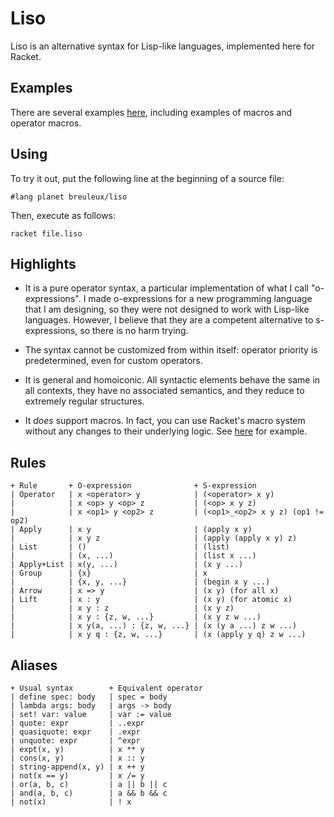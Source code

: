 
Liso
====

Liso is an alternative syntax for Lisp-like languages, implemented
here for Racket.


Examples
--------

There are several examples
[here](https://github.com/breuleux/liso/tree/master/liso/examples),
including examples of macros and operator macros.


Using
-----

To try it out, put the following line at the beginning of a source
file:

    #lang planet breuleux/liso

Then, execute as follows:

    racket file.liso


Highlights
----------

* It is a pure operator syntax, a particular implementation of what I
  call "o-expressions". I made o-expressions for a new programming
  language that I am designing, so they were not designed to work with
  Lisp-like languages. However, I believe that they are a competent
  alternative to s-expressions, so there is no harm trying.

* The syntax cannot be customized from within itself: operator
  priority is predetermined, even for custom operators.

* It is general and homoiconic. All syntactic elements behave the same
  in all contexts, they have no associated semantics, and they reduce
  to extremely regular structures.

* It *does* support macros. In fact, you can use Racket's macro system
  without any changes to their underlying logic. See
  [here](https://github.com/breuleux/liso/blob/master/liso/examples/macros.liso)
  for example.


Rules
-----

    + Rule       + O-expression              + S-expression
    | Operator   | x <operator> y            | (<operator> x y)
    |            | x <op> y <op> z           | (<op> x y z)
    |            | x <op1> y <op2> z         | (<op1>_<op2> x y z) (op1 != op2)
    | Apply      | x y                       | (apply x y)
    |            | x y z                     | (apply (apply x y) z)
    | List       | ()                        | (list)
    |            | (x, ...)                  | (list x ...)
    | Apply+List | x(y, ...)                 | (x y ...)
    | Group      | {x}                       | x
    |            | {x, y, ...}               | (begin x y ...)
    | Arrow      | x => y                    | (x y) (for all x)
    | Lift       | x : y                     | (x y) (for atomic x)
    |            | x y : z                   | (x y z)
    |            | x y : {z, w, ...}         | (x y z w ...)
    |            | x y(a, ...) : {z, w, ...} | (x (y a ...) z w ...)
    |            | x y q : {z, w, ...}       | (x (apply y q) z w ...)


Aliases
-------

    + Usual syntax        + Equivalent operator
    | define spec: body   | spec = body
    | lambda args: body   | args -> body
    | set! var: value     | var := value
    | quote: expr         | ..expr
    | quasiquote: expr    | .expr
    | unquote: expr       | ^expr
    | expt(x, y)          | x ** y
    | cons(x, y)          | x :: y
    | string-append(x, y) | x ++ y
    | not(x == y)         | x /= y
    | or(a, b, c)         | a || b || c
    | and(a, b, c)        | a && b && c
    | not(x)              | ! x

